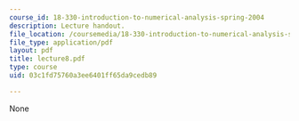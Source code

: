 ```yaml
---
course_id: 18-330-introduction-to-numerical-analysis-spring-2004
description: Lecture handout.
file_location: /coursemedia/18-330-introduction-to-numerical-analysis-spring-2004/03c1fd75760a3ee6401ff65da9cedb89_lecture8.pdf
file_type: application/pdf
layout: pdf
title: lecture8.pdf
type: course
uid: 03c1fd75760a3ee6401ff65da9cedb89

---
```

None